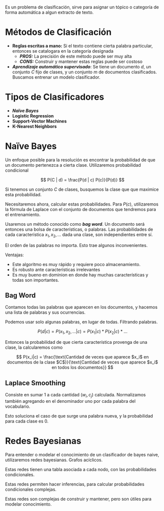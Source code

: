 Es un problema de clasificación, sirve para asignar un tópico o categoría de forma automática a algun extracto de texto.

# Métodos de Clasificación

- **Reglas escritas a mano:** Si el texto contiene cierta palabra particular, entonces se catalogara en la categoría designada
    - ***PROS:*** La precisión de este método puede ser muy alta
    - ***CONS:*** Construir y mantener estas reglas puede ser costoso
- ***Aprendizaje automático supervisado***: Se tiene un documento $d$, un conjunto $C$ fijo de clases, y un conjunto $m$ de documentos clasificados. Buscamos entrenar un modelo clasificador.

# Tipos de Clasificadores

- ***Naïve Bayes***
- **Logistic Regression**
- **Support-Vector Machines**
- **K-Nearest Neighbors**

# Naïve Bayes

Un enfoque posible para la resolución es encontrar la probabilidad de que un documento pertenezca a cierta clase. Utilizaremos probabilidad condicional

$$
P(C | d) = \frac{P(d | c) P(c)}{P(d)}
$$

Si tenemos un conjunto $C$ de clases, busquemos la clase que que maximice esta probabilidad.

Necesitaremos ahora, calcular estas probabilidades. Para $P(c)$, utilizaremos la fórmula de Laplace con el conjunto de documentos que tendremos para el entrenamiento.

Usaremos un método conocido como ***bag word***. Un documento será entonces una bolsa de características, o palabras. Las probabilidades de cada característica $x_1,x_2,...$ dada una clase, son independientes entre sí. 

El orden de las palabras no importa. Esto trae algunos inconvenientes.

Ventajas:

- Este algoritmo es muy rápido y requiere poco almacenamiento.
- Es robusto ante características irrelevantes
- Es muy bueno en dominion en donde hay muchas características y todas son importantes.

## Bag Word

Contamos todas las palabras que aparecen en los documentos, y hacemos una lista de palabras y sus ocurrencias. 

Podemos usar solo algunas palabras, en lugar de todas. Filtrando palabras.

$$
P(d|c) = P(x_1,x_2,...|c) = P(x_1|c) * P(x_2|c) * ...
$$

Entonces la probabilidad de que cierta característica provenga de una clase, la calcularemos como

$$
P(x_i|c) = \frac{\text{Cantidad de veces que aparece $x_i$ en documentos de la clase $C$}}{\text{Cantidad de veces que aparece $x_i$ en todos los documentos}}
$$

## Laplace Smoothing

Consiste en sumar 1 a cada cantidad ($w_i, c_j)$ calculada. Normalizamos también agregando en el denominador uno por cada palabra del vocabulario.

Esto soluciona el caso de que surge una palabra nueva, y la probabilidad para cada clase es 0.

# Redes Bayesianas

Para entender o modelar el conocimiento de un clasificador de bayes naive, utilizaremos redes bayesianas. Grafos acíclicos. 

Estas redes tienen una tabla asociada a cada nodo, con las probabilidades condicionales.

Estas redes permiten hacer inferencias, para calcular probabilidades condicionales complejas.

Estas redes son complejas de construir y mantener, pero son útiles para modelar conocimiento.